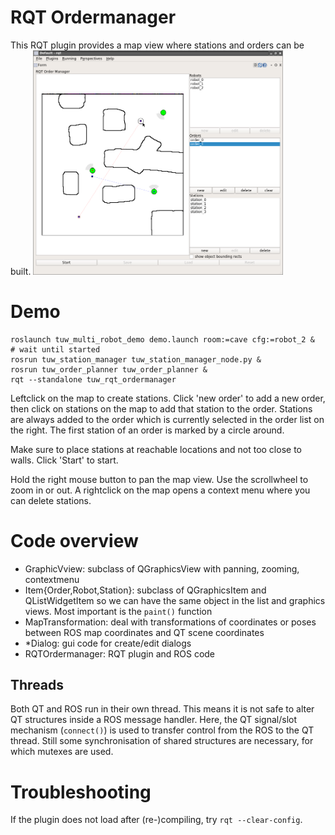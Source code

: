 # RQT Ordermanager
This RQT plugin provides a map view where stations and orders can be built.
<img src="res/rqt_ordermanager.png" alt="RQT ordermanager" width="400px" />

# Demo

```
roslaunch tuw_multi_robot_demo demo.launch room:=cave cfg:=robot_2 &
# wait until started
rosrun tuw_station_manager tuw_station_manager_node.py &
rosrun tuw_order_planner tuw_order_planner &
rqt --standalone tuw_rqt_ordermanager
```

Leftclick on the map to create stations.
Click 'new order' to add a new order, then click on stations on the map to add that station to the order.
Stations are always added to the order which is currently selected in the order list on the right.
The first station of an order is marked by a circle around.

Make sure to place stations at reachable locations and not too close to walls.
Click 'Start' to start.

Hold the right mouse button to pan the map view.
Use the scrollwheel to zoom in or out.
A rightclick on the map opens a context menu where you can delete stations.

# Code overview
* GraphicVview: subclass of QGraphicsView with panning, zooming, contextmenu
* Item{Order,Robot,Station}: subclass of QGraphicsItem and QListWidgetItem so we can have the same object in the list and graphics views. Most important is the `paint()` function
* MapTransformation: deal with transformations of coordinates or poses between ROS map coordinates and QT scene coordinates
* \*Dialog: gui code for create/edit dialogs
* RQTOrdermanager: RQT plugin and ROS code

## Threads
Both QT and ROS run in their own thread. 
This means it is not safe to alter QT structures inside a ROS message handler. 
Here, the QT signal/slot mechanism (`connect()`) is used to transfer control from the ROS to the QT thread.
Still some synchronisation of shared structures are necessary, for which mutexes are used.

# Troubleshooting
If the plugin does not load after (re-)compiling, try `rqt --clear-config`.

